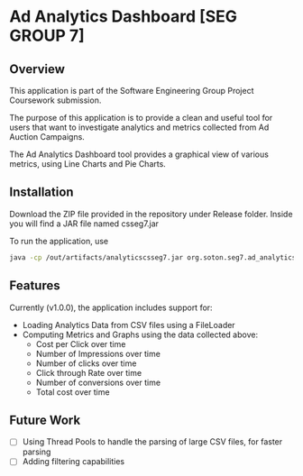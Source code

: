 # Ad Analytics Dashboard [SEG GROUP 7]

## Overview

This application is part of the Software Engineering Group Project Coursework submission.

The purpose of this application is to provide a clean and useful tool for users that want to
investigate analytics and metrics collected from Ad Auction Campaigns.

The Ad Analytics Dashboard tool provides a graphical view of various metrics, using Line Charts
and Pie Charts.

## Installation

Download the ZIP file provided in the repository under Release folder.
Inside you will find a JAR file named csseg7.jar

To run the application, use
```bash
java -cp /out/artifacts/analyticscsseg7.jar org.soton.seg7.ad_analytics.view.MainView
```

## Features

Currently (v1.0.0), the application includes support for:
* Loading Analytics Data from CSV files using a FileLoader
* Computing Metrics and Graphs using the data collected above:
    * Cost per Click over time
    * Number of Impressions over time
    * Number of clicks over time
    * Click through Rate over time
    * Number of conversions over time
    * Total cost over time

## Future Work

- [ ] Using Thread Pools to handle the parsing of large CSV files, for faster parsing
- [ ] Adding filtering capabilities
